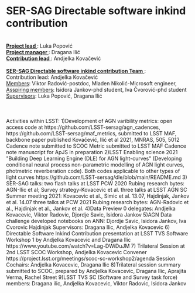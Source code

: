 <style> 
  .underl {
     text-decoration: underline,
     color: red
  }
</style>


<h1> SER-SAG Directable software inkind contribution </h1>
<br>
<b> <u> Project lead </b> </u> : Luka Popović <br>
<b> <u> Project manager  </b> </u>: Dragana Ilić <br>
<b> <u> Contribution lead  </b> </u>: Andjelka Kovačević <br>  <br> 
<b> <u> SER-SAG Directable software inkind contribution Team</b> </u>:  <br> 
<span class='underl'> Contribution lead:</span> Andjelka Kovačević <br> 
<u> Members</u>: Viktor Radović-postdoc, Mladen Nikolić-Microsoft engineer, <br> 
<u> Asspiring members</u>: Isidora Jankov-phd student, Iva Čvorović-phd student <br>
<u> Supervisors</u>: Luka Popović, Dragana Ilić <br> 
<br> <br> <hline> <br>
Activities within LSST:
1)Development of AGN varibility metrics: open access code at
https://github.com/LSST-sersag/agn_cadences,
https://github.com/LSST-sersag/maf_metrics, submitted to LSST MAF,
backbone paper  published Kovačević, Ilić et al 2021, MNRAS, 505, 5012
Cadence note submitted to SCOC
Metric submitted to LSST MAF
Cadence note manuscript for ApJS in preparation
2)LSST Enabling science 2021 "Building Deep Learning Engine (DLE) for AGN
light-curves" (Developing conditional neural process non-parametric
modelling of AGN
light curves, photmetric reverberation code). Both codes applicable to
other types of light curves
https://github.com/LSST-sersag/dle/blob/main/README.md
3) SER-SAG talks:
two flash talks at LSST PCW 2020 Rubing research bytes: AGN-Ilic et al;
Survey strategy-Kovacevic et al.
three talks at LSST AGN SC Summer meeting 2021:
Kovacevic et al., Simic et al. 13.07, Hajdinjak, Jankov et al. 14.07
three talks at PCW 2021 Rubing research bytes: AGN-Radovic et
al., Hajdinjak et al., Jankov et al.
4)Data Preview 0 delegates: Andjelka Kovacevic, Viktor Radovic, Djordje Savic, Isidora Jankov
5)AGN Data challenge developed notebooks on ANN: Djordje Savic, Isidora Jankov, Iva Cvorovic Hajdinjak
Supervisors: Dragana Ilic, Andjelka Kovacevic
6) Directable Software Inkind Contribution presentation at LSST TVS Software  Workshop 1
by Andjelka Kovacevic and Dragana Ilic
https://www.youtube.com/watch?v=Lag-DWiDuJM
7) Trilateral Session at 2nd LSST SCOC Workshop, Andjelka Kovacevic Convener
https://project.lsst.org/meetings/scoc-sc-workshop2/agenda
Session Cochairs: Andjelka Kovacevic, Dragana Ilic
8)Trilateral session summary submitted to SCOC, prepared by Andjelka Kovacevic, Dragana Ilic, Aprajita Verma, Rachel Street
9)LSST TVS SC (Software and Survey task force) members: Dragana ilic,
Andjelka Kovacevic, Viktor Radovic, Isidora Jankov
